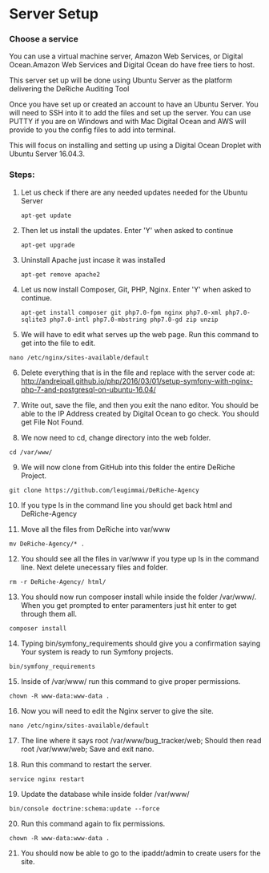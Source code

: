 <h1>
    Server Setup
</h1>

<h3>Choose a service</h3>

You can use a virtual machine server, Amazon Web Services, or Digital Ocean.Amazon Web Services and Digital Ocean do have free tiers to host.

This server set up will be done using Ubuntu Server as the platform delivering the DeRiche Auditing Tool

Once you have set up or created an account to have an Ubuntu Server. You will need to SSH into it to add the files and set up the server. You can use PUTTY if you are on Windows and with Mac Digital Ocean and AWS will provide to you the config files to add into terminal.

This will focus on installing and setting up using a Digital Ocean Droplet with Ubuntu Server 16.04.3.



<h3>Steps:</h3>

1. Let us check if there are any needed updates needed for the Ubuntu Server

    ```apt-get update```

2. Then let us install the updates. Enter 'Y' when asked to continue

    ```apt-get upgrade```

3. Uninstall Apache just incase it was installed

    ```apt-get remove apache2```

4. Let us now install Composer, Git, PHP, Nginx. Enter 'Y' when asked to continue.

    ```apt-get install composer git php7.0-fpm nginx php7.0-xml php7.0-sqlite3 php7.0-intl php7.0-mbstring php7.0-gd zip unzip```
5. We will have to edit what serves up the web page. Run this command to get into the file to edit.

```nano /etc/nginx/sites-available/default```

6. Delete everything that is in the file and replace with the server code at: http://andreipall.github.io/php/2016/03/01/setup-symfony-with-nginx-php-7-and-postgresql-on-ubuntu-16.04/

7. Write out, save the file, and then you exit the nano editor. You should be able to the IP Address created by Digital Ocean to go check. You should get File Not Found.

8. We now need to cd, change directory into the web folder.

```cd /var/www/ ```

9. We will now clone from GitHub into this folder the entire DeRiche Project.

```git clone https://github.com/leugimmai/DeRiche-Agency```

10. If you type ls in the command line you should get back html and DeRiche-Agency

11. Move all the files from DeRiche into var/www

```mv DeRiche-Agency/* .```

12. You should see all the files in var/www if you type up ls in the command line. Next delete unecessary files and folder.

```rm -r DeRiche-Agency/ html/```

13. You should now run composer install while inside the folder /var/www/. When you get prompted to enter paramenters just hit enter to get through them all.

```composer install```

14. Typing bin/symfony_requirements should give you a confirmation saying Your system is ready to run Symfony projects.

```bin/symfony_requirements```

15. Inside of /var/www/ run this command to give proper permissions.

```chown -R www-data:www-data .```

16. Now you will need to edit the Nginx server to give the site. 

```nano /etc/nginx/sites-available/default```

17. The line where it says root /var/www/bug_tracker/web;
Should then read root /var/www/web; Save and exit nano.

18. Run this command to restart the server.

```service nginx restart```

19. Update the database while inside folder /var/www/

```bin/console doctrine:schema:update --force```

20. Run this command again to fix permissions.

```chown -R www-data:www-data .```

21. You should now be able to go to the ipaddr/admin to create users for the site.








